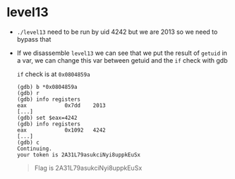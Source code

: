 # level13

- `./level13` need to be run by uid 4242 but we are 2013 so we need to bypass that

- If we disassemble `level13` we can see that we put the result of `getuid` in a var,
    we can change this var between getuid and the `if` check with gdb

    `if` check is at `0x0804859a`
    ```gdb
    (gdb) b *0x0804859a
    (gdb) r
    (gdb) info registers
    eax            0x7dd	2013
    [...]
    (gdb) set $eax=4242
    (gdb) info registers
    eax            0x1092	4242
    [...]
    (gdb) c
    Continuing.
    your token is 2A31L79asukciNyi8uppkEuSx
    ```
    > Flag is 2A31L79asukciNyi8uppkEuSx    
